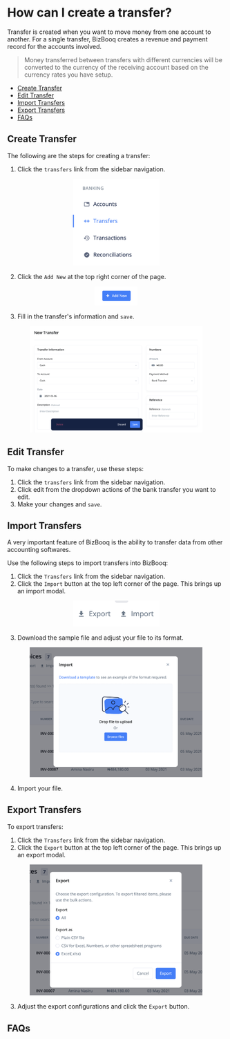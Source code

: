 # How can I create a transfer?

Transfer is created when you want to move money from one account to another. For a single transfer, BizBooq creates a revenue and payment record for the accounts involved.

> Money transferred between transfers with different currencies will be converted to the currency of the receiving account based on the currency rates you have setup.

- [Create Transfer](#create-transfer)
- [Edit Transfer](#edit-transfer)
- [Import Transfers](#import-transfers)
- [Export Transfers](#export-transfers)
- [FAQs](#faqs)

## Create Transfer <a id="#create-transfer"></a>

The following are the steps for creating a transfer:

1. Click the `transfers` link from the sidebar navigation.

<div align='center'>
<img width='200' src='media/transfer_link.png'>
</div>

2. Click the `Add New` at the top right corner of the page.

<div align='center'>
<img width='100' src='../../../media/add_new.png'>
</div>

3. Fill in the transfer's information and `save`.

<div align='center'>
<img width='400' src='media/transfer_details.png'>
</div>

## Edit Transfer <a id="#edit-transfer"></a>

To make changes to a transfer, use these steps:

1. Click the `transfers` link from the sidebar navigation.
2. Click edit from the dropdown actions of the bank transfer you want to edit.
3. Make your changes and `save`.

## Import Transfers <a id="#import-transfer"></a>

A very important feature of BizBooq is the ability to transfer data from other accounting softwares.

Use the following steps to import transfers into BizBooq:

1. Click the `Transfers` link from the sidebar navigation.
2. Click the `Import` button at the top left corner of the page. This brings up an import modal.

<div align='center'>
<img width='200' src='../../../media/import_export.png'>
</div>

3. Download the sample file and adjust your file to its format.

<div align='center'>
<img width='400' src='../../../media/import_modal.png'>
</div>

4. Import your file.

## Export Transfers <a id="#export-transfer"></a>

To export transfers:

1. Click the `Transfers` link from the sidebar navigation.
2. Click the `Export` button at the top left corner of the page. This brings up an export modal.

<div align='center'>
<img width='400' src='../../../media/export_modal.png'>
</div>

3. Adjust the export configurations and click the `Export` button.


## FAQs <a id="#faqs"></a>
